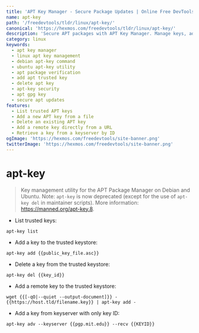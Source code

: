 ```yaml
---
title: 'APT Key Manager - Secure Package Updates | Online Free DevTools by Hexmos'
name: apt-key
path: '/freedevtools/tldr/linux/apt-key/'
canonical: 'https://hexmos.com/freedevtools/tldr/linux/apt-key/'
description: 'Secure APT packages with APT Key Manager. Manage keys, add trusted sources, and maintain package integrity using the command line. Free online tool, no registration required.'
category: linux
keywords:
  - apt key manager
  - linux apt key management
  - debian apt-key command
  - ubuntu apt-key utility
  - apt package verification
  - add apt trusted key
  - delete apt key
  - apt-key security
  - apt gpg key
  - secure apt updates
features:
  - List trusted APT keys
  - Add a new APT key from a file
  - Delete an existing APT key
  - Add a remote key directly from a URL
  - Retrieve a key from a keyserver by ID
ogImage: 'https://hexmos.com/freedevtools/site-banner.png'
twitterImage: 'https://hexmos.com/freedevtools/site-banner.png'
---
```


# apt-key

> Key management utility for the APT Package Manager on Debian and Ubuntu.
> Note: `apt-key` is now deprecated (except for the use of `apt-key del` in maintainer scripts).
> More information: <https://manned.org/apt-key.8>.

- List trusted keys:

`apt-key list`

- Add a key to the trusted keystore:

`apt-key add {{public_key_file.asc}}`

- Delete a key from the trusted keystore:

`apt-key del {{key_id}}`

- Add a remote key to the trusted keystore:

`wget {{[-qO|--quiet --output-document]}} - {{https://host.tld/filename.key}} | apt-key add -`

- Add a key from keyserver with only key ID:

`apt-key adv --keyserver {{pgp.mit.edu}} --recv {{KEYID}}`
